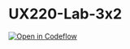 # UX220-Lab-3x2

[![Open in Codeflow](https://developer.stackblitz.com/img/open_in_codeflow.svg)](https:///pr.new/rhildred/UX220-Lab-1)
